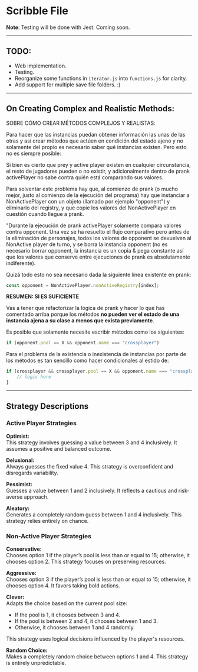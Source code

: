 # Scribble File

**Note**: Testing will be done with Jest. Coming soon.

---

## TODO:

- Web implementation.
- Testing.
- Reorganize some functions in `iterator.js` into `functions.js` for clarity.
- Add support for multiple save file folders. :)

---

## On Creating Complex and Realistic Methods:

SOBRE CÓMO CREAR MÉTODOS COMPLEJOS Y REALISTAS:

Para hacer que las instancias puedan obtener información las unas de las otras y
así crear métodos que actúen en condición del estado ajeno y no solamente del propio
es necesario saber qué instancias existen. Pero esto no es siempre posible:

Si bien es cierto que prey y active player existen en cualquier circunstancia, el resto
de jugadores pueden o no existir, y adicionalmente dentro de prank activePlayer no sabe
contra quién está comparando sus valores.

Para solventar este problema hay que, al comienzo de prank (o mucho mejor, justo al comienzo de la ejecución del programa) hay que instanciar a NonActivePlayer
con un objeto (llamado por ejemplo "opponent") y eliminarlo del registry,
y que copie los valores del NonActivePlayer en cuestión cuando llegue a prank.

"Durante la ejecución de prank activePlayer solamente compara valores contra opponent. Una vez se ha resuelto el flujo comparativo pero antes de la eliminación de personajes, todos los valores de opponent se devuelven al NonActive player de turno, y se borra la instancia opponent (no es necesario borrar opponent, la instancia es un copia & pega constante así que los valores que conserve entre ejecuciones de prank es absolutamente indiferente).

Quizá todo esto no sea necesario dada la siguiente línea existente en prank:

```javascript
const opponent = NonActivePlayer.nonActiveRegistry[index];
```
**RESUMEN: SI ES SUFICIENTE**

Vas a tener que refactorizar la lógica de prank y hacer lo que has comentado arriba porque los métodos **no pueden ver el estado de una instancia ajena a su clase a menos que exista previamente**.


Es posible que solamente necesite escribir métodos como los siguientes:

```javascript
if (opponent.pool == X && opponent.name === "crossplayer")
```

Para el problema de la existencia o inexistencia de instancias por parte de los métodos
es tan sencillo como hacer condicionales al estido de:

```javascript
if (crossplayer && crossplayer.pool == X && opponent.name === "crossplayer") {
    // logic here
}
```


---

## Strategy Descriptions

### Active Player Strategies

**Optimist:**  
This strategy involves guessing a value between 3 and 4 inclusively. It assumes a positive and balanced outcome.

**Delusional:**  
Always guesses the fixed value 4. This strategy is overconfident and disregards variability.

**Pessimist:**  
Guesses a value between 1 and 2 inclusively. It reflects a cautious and risk-averse approach.

**Aleatory:**  
Generates a completely random guess between 1 and 4 inclusively. This strategy relies entirely on chance.

### Non-Active Player Strategies

**Conservative:**  
Chooses option 1 if the player’s pool is less than or equal to 15; otherwise, it chooses option 2. This strategy focuses on preserving resources.

**Aggressive:**  
Chooses option 3 if the player’s pool is less than or equal to 15; otherwise, it chooses option 4. It favors taking bold actions.

**Clever:**  
Adapts the choice based on the current pool size:

- If the pool is 1, it chooses between 3 and 4.
- If the pool is between 2 and 4, it chooses between 1 and 3.
- Otherwise, it chooses between 1 and 4 randomly.

This strategy uses logical decisions influenced by the player's resources.

**Random Choice:**  
Makes a completely random choice between options 1 and 4. This strategy is entirely unpredictable.

